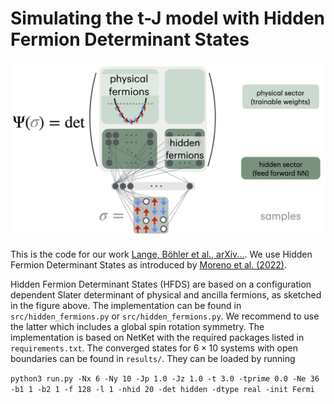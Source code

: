 # Simulating the t-J model with Hidden Fermion Determinant States
<div align="center">
    <img width="579" alt="HFDS" src="https://github.com/HannahLange/HFDSfortJ/blob/main/HFDS.png">
</div>


This is the code for our work [Lange, Böhler et al., arXiv...](...). We use Hidden Fermion Determinant States as introduced by [Moreno et al. (2022)](https://www.pnas.org/doi/10.1073/pnas.2122059119). 

Hidden Fermion Determinant States (HFDS) are based on a configuration dependent Slater determinant of physical and ancilla fermions, as sketched in the figure above. The implementation can be found in `src/hidden_fermions.py` or `src/hidden_fermions.py`. We recommend to use the latter which includes a global spin rotation symmetry. The implementation is based on NetKet with the required packages listed in `requirements.txt`. The converged states for $6\times 10$ systems with open boundaries can be found in `results/`. They can be loaded by running

`python3 run.py -Nx 6 -Ny 10 -Jp 1.0 -Jz 1.0 -t 3.0 -tprime 0.0 -Ne 36 -b1 1 -b2 1 -f 128 -l 1 -nhid 20 -det hidden -dtype real -init Fermi`
